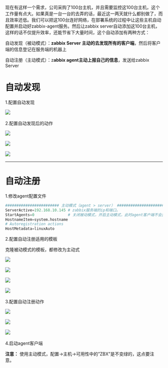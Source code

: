 

现在有这样一个需求，公司采购了100台主机，并且需要监控这100台主机，这个工作量有点大。如果真是一台一台的去弄的话，最近这一两天就什么都别做了，而且效率还低。我们可以把这100台连好网络，在部署系统的过程中让这些主机自动配置并启动好zabbix-agent服务。然后让zabbix server自动添加这100台主机，这样的话不仅提升效率，还能节省下大量时间，这个自动添加有两种方式：

自动发现（被动模式）：**zabbix Server 主动的去发现所有的客户端**，然后将客户端的信息登记在服务端的机器上

自动注册（主动模式）：z**abbix agent主动上报自己的信息**，发送给zabbix Server

# 自动发现

1.配置自动发现

![](assets/image-20221127214531283-20230610173809-0tcs27g.png)​

2.配置自动发现后的动作

![](assets/image-20221127214536354-20230610173809-xs4oeq5.png)​

![](assets/image-20221127214541534-20230610173809-qchhxhp.png)​

![](assets/image-20221127214546432-20230610173809-ienhv27.png)​

---

# 自动注册

1.修改agent配置文件

```python
######################## 主动模式（agent > server） ########################
ServerActive=192.168.10.145 # zabbix服务端的ip和端口。
StartAgents=0               # 关闭被动模式，开启主动模式，此时agent客户端不会监听10050端口
HostnameItem=system.hostname
# Autoregistration actions 
HostMetadata=linuxAuto

```

2.配置自动注册适用的模板

克隆被动模式的模板，都修改为主动式

![](assets/image-20221127214553274-20230610173809-xoo8mvm.png)​

![](assets/image-20221127214558548-20230610173809-c4qnyev.png)​

![](assets/image-20221127214604248-20230610173809-i2jw8xp.png)​

![](assets/image-20221127214609674-20230610173809-1zmpdn1.png)​

3.配置自动注册动作

![](assets/image-20221127214615439-20230610173809-nrpvv5o.png)​

![](assets/image-20221127214620438-20230610173809-o7qidx2.png)​

![](assets/image-20221127214625437-20230610173809-2unmb98.png)​

4.启动agent客户端

**注意：**  使用主动模式，配置->主机->可用性中的”ZBX”是不变绿的，这点要注意。

‍
